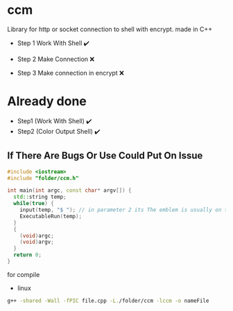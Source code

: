 # ccm
Library for http or socket connection to shell with encrypt. made in C++

- Step 1
Work With Shell :heavy_check_mark:

- Step 2
Make Connection :x:

- Step 3
Make connection in encrypt :x:

# Already done
- Step1 (Work With Shell) :heavy_check_mark:
- Step2 (Color Output Shell) :heavy_check_mark:

## If There Are Bugs Or Use Could Put On Issue

```C++
#include <iostream>
#include "folder/ccm.h"

int main(int argc, const char* argv[]) {
  std::string temp;
  while(true) {
    input(temp, "$ "); // in parameter 2 its The emblem is usually on the shell
    ExecutableRun(temp);
  }
  {
    (void)argc;
    (void)argv;
  }
  return 0;
}
```

for compile

- linux
```bash
g++ -shared -Wall -fPIC file.cpp -L./folder/ccm -lccm -o nameFile
```

